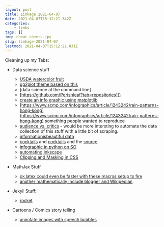 ```yaml
---
layout: post
title: Linkage 2021-04-07
date: 2021-04-07T15:12:21.342Z
categories:
    - links
tags: []
img: cheat-sheets.jpg
slug: linkage-2021-04-07
lastmod: 2021-04-07T15:12:22.031Z
---
```


Cleaning up my Tabs:


- Data science stuff
    - [USDA watercolor fruit](https://usdawatercolors.nal.usda.gov/pom/home.xhtml) 
    - [gg2plot theme based on this](https://www.garrickadenbuie.com/project/ggpomological/)
    - [data science at the command line]
    - [https://github.com/Perishleaf?tab=repositories]()
    - [create an info graphic using matplotlib](https://towardsdatascience.com/create-an-infographic-using-matplotlib-3fbb546c1628)
    - [https://www.scmp.com/infographics/article/1243242/rain-patterns-hong-kong](https://www.scmp.com/infographics/article/1243242/rain-patterns-hong-kong) something people wanted to reproduce
    - [audience vs. critics](https://informationisbeautiful.net/visualizations/star-wars-last-jedi-one-of-the-biggest-rotten-tomatoes-audience-vs-critics-score-splits-ever/) - would be more intersting to automate the data collection of this stuff with a little bit of scraping.
    - [informationisbeautiful data](https://informationisbeautiful.net/data/)
    - [cocktails](https://www.pinterest.cl/pin/39265827970614819/) and [cocktails](https://www.informationisbeautiful.net/visualizations/cocktails-interactive/) and the [source](https://www.flickr.com/photos/fabiorex/page3).
    - [infographic in python on SO](https://stackoverflow.com/questions/1661565/creating-an-infographic-in-python)
    - [automating inkscape](https://www.techrepublic.com/blog/linux-and-open-source/four-ways-to-generate-or-process-inkscape-vector-graphics-automatically/)
    - [Clipping and Masking in CSS](https://css-tricks.com/clipping-masking-css/)
- MathJax Stuff
    - [ok latex could even be faster with these macros setup to fire](https://castel.dev/)
    - [another mathematically include blogger and Wikipedian](https://11011110.github.io/blog/2019/10/17/mathjax-3-jekyll.html)

- Jekyll Stuff:
    - [rocket](https://talk.jekyllrb.com/t/plugin-a-new-powerful-jekyll-plugin-for-everyone/4456)


- Cartoons / Comics story telling
    - [annotate images with speech bubbles](https://comicbubbles.com/my-bubbles) 